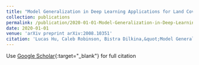 ```yaml
---
title: "Model Generalization in Deep Learning Applications for Land Cover Mapping"
collection: publications
permalink: /publication/2020-01-01-Model-Generalization-in-Deep-Learning-Applications-for-Land-Cover-Mapping
date: 2020-01-01
venue: 'arXiv preprint arXiv:2008.10351'
citation: 'Lucas Hu, Caleb Robinson, Bistra Dilkina,&quot;Model Generalization in Deep Learning Applications for Land Cover Mapping.&quot; arXiv preprint arXiv:2008.10351, 2020.'
---
```

Use [Google Scholar](https://scholar.google.com/scholar?q=Model+Generalization+in+Deep+Learning+Applications+for+Land+Cover+Mapping){:target="_blank"} for full citation